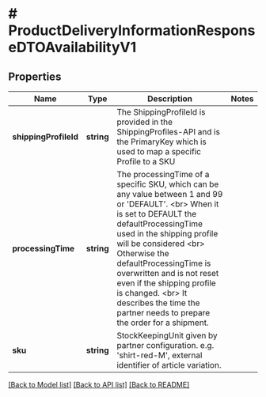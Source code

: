 # # ProductDeliveryInformationResponseDTOAvailabilityV1

## Properties

Name | Type | Description | Notes
------------ | ------------- | ------------- | -------------
**shippingProfileId** | **string** | The ShippingProfileId is provided in the ShippingProfiles-API and is the PrimaryKey which is used to  map a specific Profile to a SKU |
**processingTime** | **string** | The processingTime of a specific SKU, which can be any value between 1 and 99 or &#39;DEFAULT&#39;. &lt;br&gt; When it is set to DEFAULT the defaultProcessingTime used in the shipping profile will be considered &lt;br&gt; Otherwise the defaultProcessingTime is overwritten and is not reset even if the shipping profile is changed. &lt;br&gt; It describes the time the partner needs to prepare the order for a shipment. |
**sku** | **string** | StockKeepingUnit given by partner configuration. e.g. &#39;shirt-red-M&#39;, external identifier of article variation. |

[[Back to Model list]](../../README.md#models) [[Back to API list]](../../README.md#endpoints) [[Back to README]](../../README.md)
